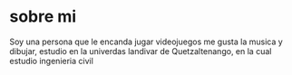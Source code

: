 # sobre mi 

Soy una persona que le encanda jugar videojuegos me gusta la musica y dibujar, estudio en la univerdas landivar de Quetzaltenango, en la cual estudio ingenieria civil 